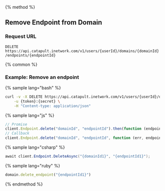 {% method %}

## Remove Endpoint from Domain

### Request URL

<code class="delete">DELETE</code> `https://api.catapult.inetwork.com/v1/users/{userId}/domains/{domainId}/endpoints/{endpointId}`


{% common %}

### Example: Remove an endpoint

{% sample lang="bash" %}

```bash
curl -v -X DELETE https://api.catapult.inetwork.com/v1/users/{userId}/domains/{domain-id}/endpoints/{endpoint-id} \
	-u {token}:{secret} \
	-H "Content-type: application/json"
```

{% sample lang="js" %}

```js
// Promise
client.Endpoint.delete("domainId", "endpointId").then(function (endpoint) {});
// Callback
client.Endpoint.delete("domainId", "endpointId", function (err, endpoint) {});
```

{% sample lang="csharp" %}

```csharp
await client.Endpoint.DeleteAsync("{domainId1}", "{endpointId1}");
```

{% sample lang="ruby" %}

```ruby
domain.delete_endpoint("{endpointId1}")
```
{% endmethod %}

